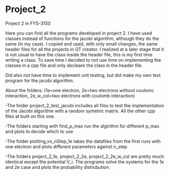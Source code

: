 # Project_2
Project 2 in FYS-3150

Here you can find all the programs developed in project 2. I have used classes instead of functions for the jacobi algorithm, although they do the same (in my case). I copied and used, with only small changes, the same header files for all the projects in QT creator. I realized at a later stage that it is not usual to have the class inside the header file, this is my first time writing a class. To save time I decided to not use time on implementing the classes in a cpp file and only decleare the class in the header file. 

Did also not have time to implement unit testing, but did make my own test program for the jacobi algorithm.

About the folders:
(1e=one electron, 2e=two electrons without coulomc interaction, 2e_w_col=two electrons with coulomb interaction)

-The folder project_2_test_jacobi includes all files to test the implementation of the Jacobi algorithm with a random symetric matrix. All the other cpp files at built on this one.

-The folders starting with find_p_max run the algirithm for different p_max and plots to decide which to use

-The folder plotting_vs_nStep_1e takes the datafiles from the first runs with one electron and plots different parameters against n_step

-The folders project_2_1e, project_2_2e, project_2_2e_w_col are pretty much identical except the potential V_i. The programs solve the systems for the 1e and 2e case and plots the probability distrubution. 
